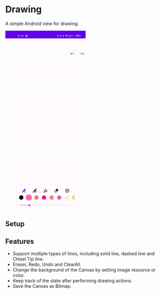 # Drawing

A simple Android view for drawing.

<img src="screenshots/demo_with_canvas_background.gif" width="50%">

## Setup

## Features
* Support multiple types of lines, including solid line, dashed line and Chisel Tip line.
* Eraser, Redo, Undo and ClearAll.
* Change the background of the Canvas by setting image resource or color.
* Keep track of the state after performing drawing actions.
* Save the Canvas as Bitmap.

